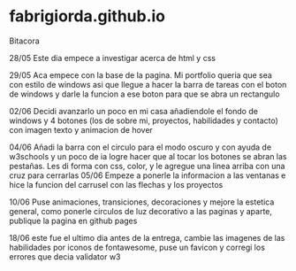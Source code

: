 # fabrigiorda.github.io

Bitacora

28/05 Este dia empece a investigar acerca de html y css

29/05 Aca empece con la base de la pagina. Mi portfolio queria que sea con estilo de windows asi que llegue a hacer la barra de tareas con el boton de windows y darle la funcion a ese boton para que se abra un rectangulo

02/06 Decidi avanzarlo un poco en mi casa añadiendole el fondo de windows y 4 botones (los de sobre mi, proyectos, habilidades y contacto) con imagen texto y animacion de hover

04/06 Añadi la barra con el circulo para el modo oscuro y con ayuda de w3schools y un poco de ia logre hacer que al tocar los botones se abran las pestañas. Les di forma con css, color, y le agregue una linea arriba con una cruz para cerrarlas
05/06 Empeze a ponerle la informacion a las ventanas e hice la funcion del carrusel con las flechas y los proyectos

10/06 Puse animaciones, transiciones, decoraciones y mejore la estetica general, como ponerle circulos de luz decorativo a las paginas y aparte, publique la pagina en github pages

18/06 este fue el ultimo dia antes de la entrega, cambie las imagenes de las habilidades por iconos de fontawesome, puse un favicon y corregi los errores que decia validator w3

